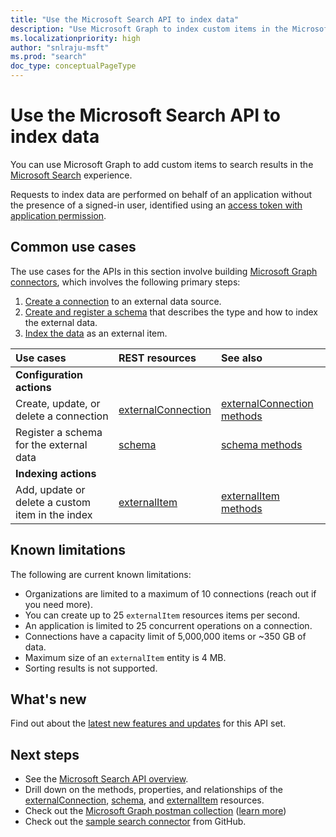 ```yaml
---
title: "Use the Microsoft Search API to index data"
description: "Use Microsoft Graph to index custom items in the Microsoft Search service."
ms.localizationpriority: high
author: "snlraju-msft"
ms.prod: "search"
doc_type: conceptualPageType
---
```


# Use the Microsoft Search API to index data

You can use Microsoft Graph to add custom items to search results in the [Microsoft Search](/microsoftsearch/overview-microsoft-search) experience.

Requests to index data are performed on behalf of an application without the presence of a signed-in user, identified using an [access token with application permission](/graph/auth-v2-service).

## Common use cases

The use cases for the APIs in this section involve building [Microsoft Graph connectors](/microsoftsearch/connectors-overview), which involves the following primary steps:

1. [Create a connection](../api/externalconnectors-external-post-connections.md) to an external data source.
2. [Create and register a schema](../api/externalconnectors-schema-create.md) that describes the type and how to index the external data.
3. [Index the data](../api/externalconnectors-externalitem-create.md) as an external item.

| Use cases                                        | REST resources                              | See also |
|:-------------------------------------------------|:--------------------------------------------|:--|
| **Configuration actions**                        |                                             |   |
| Create, update, or delete a connection           | [externalConnection](externalconnectors-externalconnection.md) | [externalConnection methods](externalconnectors-externalconnection.md#methods) |
| Register a schema for the external data          | [schema](externalconnectors-schema.md)                         | [schema methods](externalconnectors-schema.md#methods) |
| **Indexing actions**                             |                                             |   |
| Add, update or delete a custom item in the index | [externalItem](externalconnectors-externalitem.md)             | [externalItem methods](externalconnectors-externalitem.md#methods) |

## Known limitations

The following are current known limitations:

- Organizations are limited to a maximum of 10 connections (reach out if you need more).
- You can create up to 25 `externalItem` resources items per second.
- An application is limited to 25 concurrent operations on a connection.
- Connections have a capacity limit of 5,000,000 items or ~350 GB of data.
- Maximum size of an `externalItem` entity is 4 MB.
- Sorting results is not supported.

## What's new
Find out about the [latest new features and updates](/graph/whats-new-overview) for this API set.

## Next steps

- See the [Microsoft Search API overview](/graph/search-concept-overview).
- Drill down on the methods, properties, and relationships of the [externalConnection](externalconnectors-externalconnection.md), [schema](externalconnectors-schema.md), and [externalItem](externalconnectors-externalitem.md) resources.
- Check out the [Microsoft Graph postman collection](https://www.postman.com/microsoftgraph/workspace/microsoft-graph/folder/455214-66cbb476-ad94-448e-ba5a-ef58e1da7a90?ctx=documentation) ([learn more](https://developer.microsoft.com/en-us/graph/blogs/postman-collections))
- Check out the [sample search connector](https://github.com/microsoftgraph/msgraph-search-connector-sample) from GitHub.


